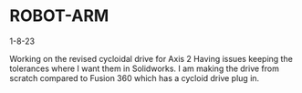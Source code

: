 # ROBOT-ARM

1-8-23

Working on the revised cycloidal drive for Axis 2
Having issues keeping the tolerances where I want them in Solidworks. I am making the drive from scratch compared to Fusion 360 which has a cycloid drive plug in.
